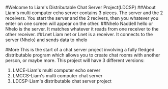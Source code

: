 #Welcome to Liam's Distributable Chat Server Project(LDCSP)
##About
Liam's multi computer echo server contains 3 pieces. The server and the 2 receivers.  You start the server and the 2 recivers, then you whatever you enter on one screen will appear on the other. 
##Nhelo
Naddell hello or Nhelo is the server. It matches whatever it reads from one receiver to the other receiver.
##Lnet
Liam net or Lnet is a receiver. It connects to the server (Nhelo) and sends data to nhelo

#More
This is the start of a chat server project involving a fully fledged distributable program which allows you to create chat rooms with another person, or maybe more. This project will have 3 different versions:
<ol>
<li>LMCE-Liam's multi computer echo server</li>
<li>LMCCS-Liam's multi computer chat server</li>
<li>LDCSP-Liam's distributable chat server project</li>
</ol>
